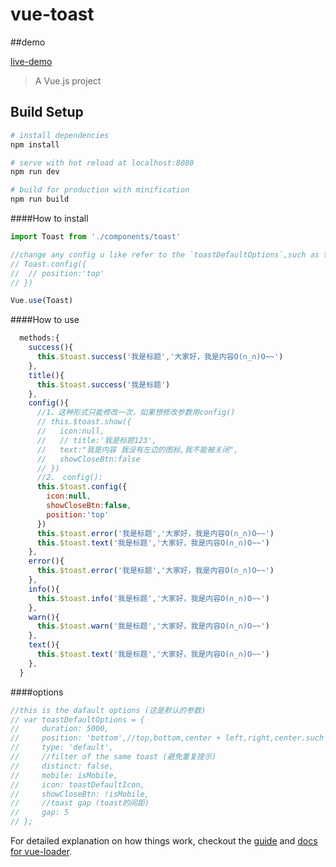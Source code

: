 # vue-toast

##demo

[live-demo](https://cdn.rawgit.com/bajian/vue-toast/master/dist/demo1.html)

> A Vue.js project

## Build Setup

``` bash
# install dependencies
npm install

# serve with hot reload at localhost:8080
npm run dev

# build for production with minification
npm run build
```

####How to install
``` js
import Toast from './components/toast'

//change any config u like refer to the `toastDefaultOptions`,such as this one below:（可以在初始化的时候修改参数，参照下面的例子：）
// Toast.config({
// 	// position:'top'
// })

Vue.use(Toast)
```

####How to use
``` js
  methods:{
    success(){
      this.$toast.success('我是标题','大家好，我是内容O(∩_∩)O~~')
    },
    title(){
      this.$toast.success('我是标题')
    },
    config(){
      //1、这种形式只能修改一次，如果想修改参数用config()
      // this.$toast.show({
      //   icon:null,
      //   // title:'我是标题123',
      //   text:"我是内容 我没有左边的图标,我不能被关闭",
      //   showCloseBtn:false
      // })
      //2、 config():
      this.$toast.config({
        icon:null,
        showCloseBtn:false,
        position:'top'
      })
      this.$toast.error('我是标题','大家好，我是内容O(∩_∩)O~~')
      this.$toast.text('我是标题','大家好，我是内容O(∩_∩)O~~')
    },
    error(){
      this.$toast.error('我是标题','大家好，我是内容O(∩_∩)O~~')
    },
    info(){
      this.$toast.info('我是标题','大家好，我是内容O(∩_∩)O~~')
    },
    warn(){
      this.$toast.warn('我是标题','大家好，我是内容O(∩_∩)O~~')
    },
    text(){
      this.$toast.text('我是标题','大家好，我是内容O(∩_∩)O~~')
    },
  }
```
####options
``` js
//this is the dafault options (这是默认的参数) 
// var toastDefaultOptions = {
//     duration: 5000,
//     position: 'bottom',//top,bottom,center + left,right,center.such as 'top right' or 'bottom left'
//     type: 'default',
//     //filter of the same toast (避免重复提示)
//     distinct: false,
//     mobile: isMobile,
//     icon: toastDefaultIcon,
//     showCloseBtn: !isMobile,
//     //toast gap (toast的间距)
//     gap: 5
// };
```

For detailed explanation on how things work, checkout the [guide](http://vuejs-templates.github.io/webpack/) and [docs for vue-loader](http://vuejs.github.io/vue-loader).
